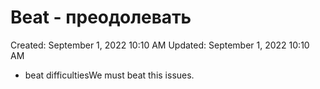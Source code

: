 # Beat - преодолевать

Created: September 1, 2022 10:10 AM
Updated: September 1, 2022 10:10 AM

- beat difficultiesWe must beat this issues.